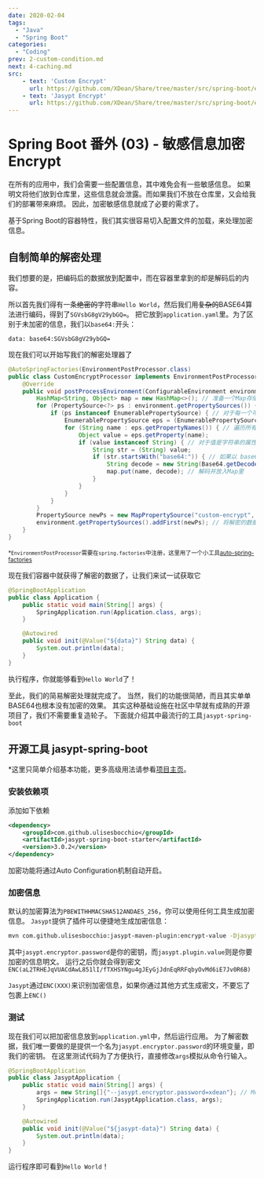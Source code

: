 ```yaml
---
date: 2020-02-04
tags: 
  - "Java"
  - "Spring Boot"
categories:
  - "Coding"
prev: 2-custom-condition.md
next: 4-caching.md
src:
    - text: 'Custom Encrypt'
      url: https://github.com/XDean/Share/tree/master/src/spring-boot/encrypt/src/main/java/xdean/share/spring/encrypt/custom
    - text: 'Jasypt Encrypt'
      url: https://github.com/XDean/Share/tree/master/src/spring-boot/encrypt/src/main/java/xdean/share/spring/encrypt/jasypt
---
```


# Spring Boot 番外 (03) - 敏感信息加密 Encrypt

在所有的应用中，我们会需要一些配置信息，其中难免会有一些敏感信息。
如果明文将他们放到仓库里，这些信息就会泄露。而如果我们不放在仓库里，又会给我们的部署带来麻烦。
因此，加密敏感信息就成了必要的需求了。

基于Spring Boot的容器特性，我们其实很容易切入配置文件的加载，来处理加密信息。

## 自制简单的解密处理

我们想要的是，把编码后的数据放到配置中，而在容器里拿到的却是解码后的内容。

所以首先我们得有一条~~绝密的~~字符串`Hello World`，然后我们用~~复杂的~~BASE64算法进行编码，得到了`SGVsbG8gV29ybGQ=`。
把它放到`application.yaml`里。为了区别于未加密的信息，我们以`base64:`开头：

    data: base64:SGVsbG8gV29ybGQ=

现在我们可以开始写我们的解密处理器了

```java
@AutoSpringFactories(EnvironmentPostProcessor.class)
public class CustomEncryptProcessor implements EnvironmentPostProcessor {
    @Override
    public void postProcessEnvironment(ConfigurableEnvironment environment, SpringApplication application) {
        HashMap<String, Object> map = new HashMap<>(); // 准备一个Map存储解密后的数据
        for (PropertySource<?> ps : environment.getPropertySources()) { // 遍历所有的PropertySource
            if (ps instanceof EnumerablePropertySource) { // 对于每一个可以遍历的PropertySource
                EnumerablePropertySource eps = (EnumerablePropertySource) ps;
                for (String name : eps.getPropertyNames()) { // 遍历所有的属性
                    Object value = eps.getProperty(name);
                    if (value instanceof String) { // 对于值是字符串的属性
                        String str = (String) value;
                        if (str.startsWith("base64:")) { // 如果以 base64: 开头
                            String decode = new String(Base64.getDecoder().decode(str.substring(7)));
                            map.put(name, decode); // 解码并放入Map里
                        }
                    }
                }
            }
        }
        PropertySource newPs = new MapPropertySource("custom-encrypt", map);
        environment.getPropertySources().addFirst(newPs); // 将解密的数据放入环境变量，并处于第一优先级上
    }
}
```

<sub>*`EnvironmentPostProcessor`需要在`spring.factories`中注册，这里用了一个小工具[auto-spring-factories](https://github.com/XDean/auto-spring-factories)</sub>

现在我们容器中就获得了解密的数据了，让我们来试一试获取它

```java
@SpringBootApplication
public class Application {
    public static void main(String[] args) {
        SpringApplication.run(Application.class, args);
    }

    @Autowired
    public void init(@Value("${data}") String data) {
        System.out.println(data);
    }
}
```

执行程序，你就能够看到`Hello World`了！

至此，我们的简易解密处理就完成了。
当然，我们的功能很简陋，而且其实单单BASE64也根本没有加密的效果。
其实这种基础设施在社区中早就有成熟的开源项目了，我们不需要重复造轮子。
下面就介绍其中最流行的工具`jasypt-spring-boot`

## 开源工具 jasypt-spring-boot

*这里只简单介绍基本功能，更多高级用法请参看[项目主页](https://github.com/ulisesbocchio/jasypt-spring-boot)。

### 安装依赖项

添加如下依赖

```xml
<dependency>
    <groupId>com.github.ulisesbocchio</groupId>
    <artifactId>jasypt-spring-boot-starter</artifactId>
    <version>3.0.2</version>
</dependency>
```

加密功能将通过Auto Configuration机制自动开启。

### 加密信息

默认的加密算法为`PBEWITHHMACSHA512ANDAES_256`，你可以使用任何工具生成加密信息。
`Jasypt`提供了插件可以便捷地生成加密信息：

```bash
mvn com.github.ulisesbocchio:jasypt-maven-plugin:encrypt-value -Djasypt.encryptor.password="xdean" -Djasypt.plugin.value="Hello World"
```

其中`jasypt.encryptor.password`是你的密钥，而`jasypt.plugin.value`则是你要加密的信息明文。
运行之后你就会得到密文`ENC(aL2TRHEJqVUACdAwL851lI/fTXHSYNgu4gJEyGjJdnEqRRFqbyOvMd6iE7Jv0R6B)`

`Jasypt`通过`ENC(XXX)`来识别加密信息，如果你通过其他方式生成密文，不要忘了包裹上`ENC()`

### 测试

现在我们可以把加密信息放到`application.yml`中，然后运行应用。
为了解密数据，我们唯一要做的是提供一个名为`jasypt.encryptor.password`的环境变量，即我们的密钥。
在这里测试代码为了方便执行，直接修改`args`模拟从命令行输入。

```java
@SpringBootApplication
public class JasyptApplication {
    public static void main(String[] args) {
        args = new String[]{"--jasypt.encryptor.password=xdean"}; // Mock从命令行传入
        SpringApplication.run(JasyptApplication.class, args);
    }

    @Autowired
    public void init(@Value("${jasypt-data}") String data) {
        System.out.println(data);
    }
}
```

运行程序即可看到`Hello World`！